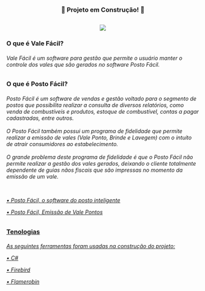 <div align="center">
  <h3>   
    <p>🚧 Projeto em Construção! 🚧</p>
  </h3>
</div>

##

<div align="center">
  <h4>   
    <img src="https://cdn.discordapp.com/attachments/996183945358102580/997536211096850492/icon.png">
  </h4>
</div>

<div>  
  <h3>
    <p>O que é Vale Fácil?</p>
  </h3>
  
  <h6>
    <p>
      Vale Fácil é um software para gestão que permite o usuário manter o controle dos vales que são gerados no software Posto Fácil.
    </p>
  </h6>
</div>

##

<div>
  <h3>
    <p>O que é Posto Fácil?</p>
  </h3>
  
  <h6>
    <p>
      Posto Fácil é um software de vendas e gestão voltado para o segmento de postos que possibilita realizar a consulta de diversos relatórios, como venda de combustíveis e produtos, estoque de combustível, contas a pagar cadastradas, entre outros.
      <br><br>
      O Posto Fácil também possui um programa de fidelidade que permite realizar a emissão de vales (Vale Ponto, Brinde e Lavegem) com o intuíto de atrair consumidores ao estabelecimento.
      <br><br>
      O grande problema deste programa de fidelidade é que o Posto Fácil não permite realizar a gestão dos vales gerados, deixando o cliente totalmente dependente de guias nãos fiscais que são impressas no momento da emissão de um vale.
    </p>
      <br>
      <a href="https://youtu.be/dIkYSVDhDxo"><p>• Posto Fácil, o software do posto inteligente</p>
      <a href="https://share.linx.com.br/pages/viewpage.action?pageId=27131284"><p>• Posto Fácil, Emissão de Vale Pontos</p>
  </h6>
</div>
   
##
    
<div>  
  <h3>
    <p>Tenologias</p>
  </h3>
  
  <h6>
    <p>
      As seguintes ferramentas foram usadas na construção do projeto:
      <br>
      <a href="https://docs.microsoft.com/pt-br/dotnet/csharp/"><p>• C#</p>
      <a href="https://www.firebirdsql.org/en/documentation/"><p>• Firebird</p>
      <a href="http://www.flamerobin.org/"><p>• Flamerobin</p>
    </p>
  </h6>
</div>
